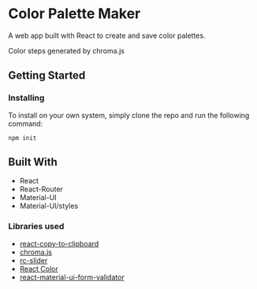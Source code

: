 # Color Palette Maker

A web app built with React to create and save color palettes.

Color steps generated by chroma.js

## Getting Started

### Installing

To install on your own system, simply clone the repo and run the following command:

```
npm init
```

## Built With

- React
- React-Router
- Material-UI
- Material-UI/styles

### Libraries used

- [react-copy-to-clipboard](https://www.npmjs.com/package/react-copy-to-clipboard)
- [chroma.js](https://vis4.net/chromajs/)
- [rc-slider](https://www.npmjs.com/package/rc-slider)
- [React Color](https://casesandberg.github.io/react-color/)
- [react-material-ui-form-validator](https://www.npmjs.com/package/react-material-ui-form-validator)
